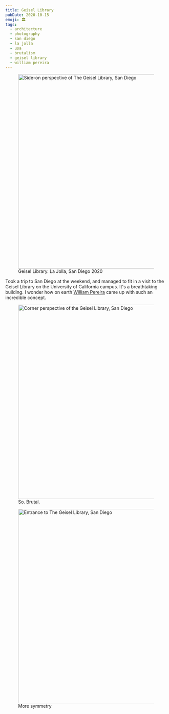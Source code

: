 ```yaml
---
title: Geisel Library
pubDate: 2020-10-15
emoji: 🏛
tags:
  - architecture
  - photography
  - san diego
  - la jolla
  - usa
  - brutalism
  - geisel library
  - william pereira
---
```


<figure><a href="https://www.flickr.com/photos/domchristie/50489946771/in/photostream/"><img width="896" height="606" src="https://live.staticflickr.com/65535/50489946771_e030c2cfd1_k.jpg" alt="Side-on perspective of The Geisel Library, San Diego"></a><figcaption>Geisel Library. La Jolla, San Diego 2020</figcaption></figure>

Took a trip to San Diego at the weekend, and managed to fit in a visit to the Geisel Library on the University of California campus. It's a breathtaking building. I wonder how on earth <a href="https://en.wikipedia.org/wiki/William_Pereira">William Pereira</a> came up with such an incredible concept.

<figure><a href="https://www.flickr.com/photos/domchristie/50490094262/in/dateposted/"><img width="896" height="606" src="https://live.staticflickr.com/65535/50490094262_df898bc7e2_k.jpg" alt="Corner perspective of the Geisel Library, San Diego"></a><figcaption>So. Brutal.</figcaption></figure>

<figure><a href="https://www.flickr.com/photos/domchristie/50489947331/in/photostream/"><img width="896" height="606" src="https://live.staticflickr.com/65535/50489947331_a5f1ddff0a_k.jpg" alt="Entrance to The Geisel Library, San Diego"></a><figcaption>More symmetry</figcaption></figure>
